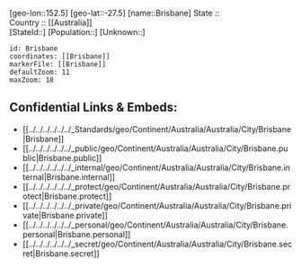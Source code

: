 ﻿---
location: [-27.5,152.5] 
mapzoom: [7,12] 
mapmarker: city 
type: City
tags:
- geo/City


SpocWebEntityId: 29358
isDeleted: false
confidential: public

---
[geo-lon::152.5] 
[geo-lat::-27.5] 
[name::Brisbane] 
State ::  
Country :: [[Australia]]  
[StateId::] 
[Population::] 
[Unknown::] 


```leaflet
id: Brisbane
coordinates: [[Brisbane]] 
markerFile: [[Brisbane]] 
defaultZoom: 11 
maxZoom: 18
```


## Confidential Links & Embeds: 
- [[../../../../../../_Standards/geo/Continent/Australia/Australia/City/Brisbane|Brisbane]] 
- [[../../../../../../_public/geo/Continent/Australia/Australia/City/Brisbane.public|Brisbane.public]] 
- [[../../../../../../_internal/geo/Continent/Australia/Australia/City/Brisbane.internal|Brisbane.internal]] 
- [[../../../../../../_protect/geo/Continent/Australia/Australia/City/Brisbane.protect|Brisbane.protect]] 
- [[../../../../../../_private/geo/Continent/Australia/Australia/City/Brisbane.private|Brisbane.private]] 
- [[../../../../../../_personal/geo/Continent/Australia/Australia/City/Brisbane.personal|Brisbane.personal]] 
- [[../../../../../../_secret/geo/Continent/Australia/Australia/City/Brisbane.secret|Brisbane.secret]] 
